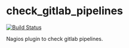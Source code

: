 # check_gitlab_pipelines

[![Build Status](https://travis-ci.com/dhenne/check_gitlab_pipelines.svg?branch=master)](https://travis-ci.com/dhenne/check_gitlab_pipelines)

Nagios plugin to check gitlab pipelines.
